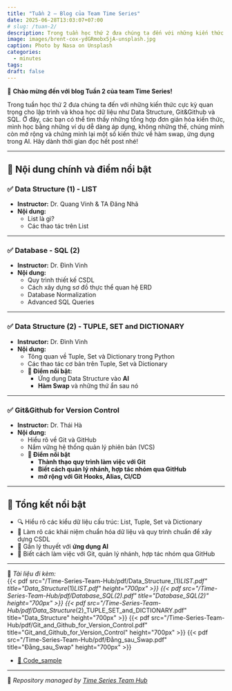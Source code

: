 ```yaml
---
title: "Tuần 2 – Blog của Team Time Series"
date: 2025-06-28T13:03:07+07:00
# slug: /tuan-2/
description: Trong tuần học thứ 2 đưa chúng ta đến với những kiến thức cực kỳ quan trọng
image: images/brent-cox-ydGRmobx5jA-unsplash.jpg
caption: Photo by Nasa on Unsplash
categories:
  - minutes
tags:
draft: false
---
```


🎉 **Chào mừng đến với blog Tuần 2 của team Time Series!**

Trong tuần học thứ 2 đưa chúng ta đến với những kiến thức cực kỳ quan trọng cho lập trình và khoa học dữ liệu như Data Structure, Git&Github và SQL. Ở đây, các bạn có thể tìm thấy những tổng hợp đơn giản hóa kiến thức, mình học bằng những ví dụ dễ dàng áp dụng, không những thế, chúng mình còn mở rộng và chứng minh lại một số kiến thức về hàm swap, ứng dụng trong AI. Hãy dành thời gian đọc hết post nhé!

---

## 📅 **Nội dung chính và điểm nổi bật**

### ✅ **Data Structure (1) - LIST**
- **Instructor:** Dr. Quang Vinh & TA Đăng Nhã
- **Nội dung:**
  - List là gì?
  - Các thao tác trên List

---

### ✅ **Database - SQL (2)**
- **Instructor:** Dr. Đình Vinh
- **Nội dung:**
  - Quy trình thiết kế CSDL
  - Cách xây dựng sơ đồ thực thể quan hệ ERD
  -  Database Normalization
  - Advanced SQL Queries

---

### ✅ **Data Structure (2) - TUPLE, SET and DICTIONARY**
- **Instructor:** Dr. Đình Vinh
- **Nội dung:**
  - Tông quan về Tuple, Set và Dictionary trong Python
  - Các thao tác cơ bản trên Tuple, Set và Dictionary
  - **📌 Điểm nổi bật:**
    - Ứng dụng Data Structure vào **AI**
    - **Hàm Swap** và những thứ ẩn sau nó

---

### ✅ **Git&Github for Version Control**
- **Instructor:** Dr. Thái Hà
- **Nội dung:**
  - Hiểu rõ về Git và GitHub
  - Nắm vững hệ thống quản lý phiên bản (VCS)
  - **🧮 Điểm nổi bật**
    - **Thành thạo quy trình làm việc với Git** 
    - **Biết cách quản lý nhánh, hợp tác nhóm qua GitHub**
    - **mở rộng với Git Hooks, Alias, CI/CD**

---

## 📌 **Tổng kết nổi bật**
- 🔍 Hiểu rõ các kiểu dữ liệu cấu trúc: List, Tuple, Set và Dictionary
- 🧠 Làm rõ các khái niệm chuẩn hóa dữ liệu và quy trình chuẩn để xây dựng CSDL
- 💼 Gắn lý thuyết với **ứng dụng AI**
- 🔬 Biết cách làm việc với Git, quản lý nhánh, hợp tác nhóm qua GitHub

---

📂 *Tài liệu đi kèm:*  
{{< pdf src="/Time-Series-Team-Hub/pdf/Data_Structure_(1)_LIST.pdf" title="Data_Structure_(1)_LIST.pdf" height="700px" >}}
{{< pdf src="/Time-Series-Team-Hub/pdf/Database_SQL(2).pdf" title="Database_SQL(2)" height="700px" >}}
{{< pdf src="/Time-Series-Team-Hub/pdf/Data_Structure_(2)_TUPLE_SET_and_DICTIONARY.pdf" title="Data_Structure" height="700px" >}}
{{< pdf src="/Time-Series-Team-Hub/pdf/Git_and_Github_for_Version_Control.pdf" title="Git_and_Github_for_Version_Control" height="700px" >}}
{{< pdf src="/Time-Series-Team-Hub/pdf/Đằng_sau_Swap.pdf" title="Đằng_sau_Swap" height="700px" >}}

- [📄 Code_sample](https://github.com/Jennifer1907/Time-Series-Team-Hub/tree/main/content/posts/2025/Week%202/Code_sample)

---

🧠 *Repository managed by [Time Series Team Hub](https://github.com/Jennifer1907/Time-Series-Team-Hub)*

